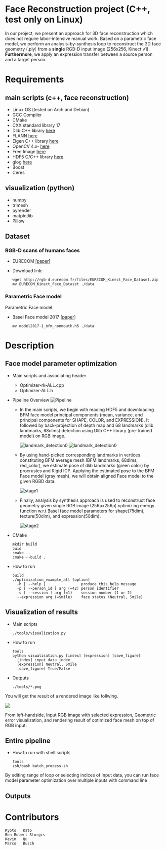 # Face Reconstruction project (C++, test only on Linux)
In our project, we present an approach for 3D face reconstruction which does not require labor-intensive manual work. Based on a parametric face model, we perform an analysis-by-synthesis loop to reconstruct the 3D face geometry (.ply) from a **single** RGB-D input image (256x256, Kinect v1). **Furthermore**, we apply an expression transfer between a source person and a target person.

# Requirements
## main scripts (c++, face reconstruction)
  - Linux OS (tested on Arch and Debian)
  - GCC Compiler
  - CMake
  - CXX standard library 17
  - Dlib C++ library [here](https://github.com/davisking/dlib)
  - FLANN [here](https://github.com/flann-lib/flann)
  - Eigen C++ library [here](https://eigen.tuxfamily.org/index.php?title=Main_Page)
  - OpenCV 4.x- [here](https://opencv.org/)
  - Free Image [here](https://freeimage.sourceforge.io/)
  - HDF5 C/C++ library [here](https://www.hdfgroup.org/downloads/hdf5/)
  - glog [here](https://github.com/google/glog)
  - Boost
  - Ceres

## visualization (python)
  - numpy
  - trimesh
  - pyrender
  - matplotlib
  - Pillow

## Dataset
### RGB-D scans of humans faces
- EURECOM [[paper]](https://ieeexplore.ieee.org/document/6866883)
- Download link: 

      wget http://rgb-d.eurecom.fr/files/EURECOM_Kinect_Face_Dataset.zip
      mv EURECOM_Kinect_Face_Dataset ./data

### Parametric Face model
Parametric Face model
- Basel Face model 2017 [[paper]](https://ieeexplore.ieee.org/abstract/document/8373814)

      mv model2017-1_bfm_nonmouth.h5 ./data

# Description
## Face model parameter optimization
- Main scripts and associating header    
  - Optimizer-rk-ALL.cpp
  - Optimizer-ALL.h

- Pipeline Overview
![Pipeline](./images/pipeline.png)

  - In the main scripts, we begin with reading HDF5 and downloading BFM face model principal components (mean, variance, and principal components for SHAPE, COLOR, and EXPRESSION). It followed by back-projection of depth map and 68 landmarks (dlib landmarks, 68dims) detection using Dlib C++ library (pre-trained model) on RGB image. 

    ![landmark_detection0](./images/land-detection0.gif)
    ![landmark_detection0](./images/land-detection2.gif)

  - By using hand-picked corresponding landmarks in vertices constituting BFM average mesh (BFM landmarks, 68dims, red_color), we estimate pose of dlib landmarks (green color) by procrustes and Rigid ICP. Applying the estimated pose to the BFM Face model (gray mesh), we will obtain aligned Face model to the given RGBD data. 

    ![stage1](./images/stage1.gif)
 
  - Finally, analysis by synthesis approach is used to reconstruct face geometry given single RGB image (256px256p) optimizing energy function w.r.t Basel face model parameters for shape(75dim), texture(50dim), and expression(50dim).

    ![stage2](./images/stage2.gif)


- CMake

      mkdir build
      buid
      cmake ..
      cmake --build .

- How to run

      build
      ./optimization_example_all [option]
        -h [ --help ]                produce this help message
        -p [ --person_id ] arg (=42) person identifier
        -s [ --session ] arg (=1)    session number (1 or 2)
        --expression arg (=Smile)    face status (Neutral, Smile)

## Visualization of results

- Main scripts

      ./tools/visualization.py

- How to run

      tools
      python visualisation.py [index] [expression] [save_figure]
        [index] input data index
        [expression] Neutral, Smile
        [save_figure] True/False

- Outputs

      ./tools/*.png

You will get the result of a rendered image like follwing.


![](./images/result_example.png)


From left-handside, Input RGB image with selected expression, Geometric error visualization, and rendering result of optimized face mesh on top of RGB input.

## Entire pipeline
- How to run with shell scripts

      tools
      zsh/bash batch_process.sh

By editing range of loop or selecting indices of input data, you can run face model parameter optimization over multiple inputs with command line

## Outputs

# Contributors
    Ryoto	Kato
    Ben Robert Sturgis		
    Kevin	Qu	          	
    Marco	Busch	        	 	      
